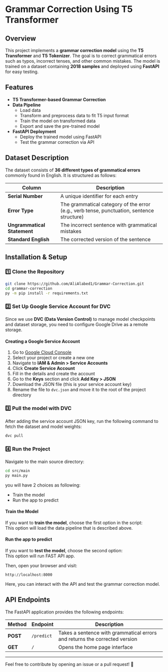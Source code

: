 # Grammar Correction Using T5 Transformer

## Overview

This project implements a **grammar correction model** using the **T5 Transformer** and **T5 Tokenizer**. The goal is to correct grammatical errors such as typos, incorrect tenses, and other common mistakes. The model is trained on a dataset containing **2018 samples** and deployed using **FastAPI** for easy testing.

## Features

- **T5 Transformer-based Grammar Correction**
- **Data Pipeline**
  - Load data
  - Transform and preprocess data to fit T5 input format
  - Train the model on transformed data
  - Export and save the pre-trained model
- **FastAPI Deployment**
  - Deploy the trained model using FastAPI
  - Test the grammar correction via API

## Dataset Description

The dataset consists of **36 different types of grammatical errors** commonly found in English. It is structured as follows:

| Column                      | Description                                                                               |
| --------------------------- | ----------------------------------------------------------------------------------------- |
| **Serial Number**           | A unique identifier for each entry                                                        |
| **Error Type**              | The grammatical category of the error (e.g., verb tense, punctuation, sentence structure) |
| **Ungrammatical Statement** | The incorrect sentence with grammatical mistakes                                          |
| **Standard English**        | The corrected version of the sentence                                                     |

## Installation & Setup

### **1️⃣ Clone the Repository**

```bash
git clone https://github.com/AliAlabed1/Grammar-Correction.git
cd grammar-correction
py -m pip install -r requirements.txt
```

### **2️⃣ Set Up Google Service Account for DVC**

Since we use **DVC (Data Version Control)** to manage model checkpoints and dataset storage, you need to configure Google Drive as a remote storage.

#### **Creating a Google Service Account**

1. Go to [Google Cloud Console](https://console.cloud.google.com/)
2. Select your project or create a new one
3. Navigate to **IAM & Admin > Service Accounts**
4. Click **Create Service Account**
5. Fill in the details and create the account
6. Go to the **Keys** section and click **Add Key > JSON**
7. Download the JSON file (this is your service account key)
8. Rename the file to `dvc.json` and move it to the root of the project directory

### **3️⃣ Pull the model with DVC**

After adding the service account JSON key, run the following command to fetch the dataset and model weights:

```bash
dvc pull
```

### **4️⃣ Run the Project**

Navigate to the main source directory:

```bash
cd src/main
py main.py
```

you will have 2 choices as following:
- Train the model   
- Run the app to predict  

#### **Train the Model**

If you want to **train the model**, choose the first option in the script:  
This option will load the data pipeline that is described above.  



#### **Run the app to predict**

If you want to **test the model**, choose the second option:  
This option will run FAST API app.  

  

Then, open your browser and visit:

```
http://localhost:8000
```

Here, you can interact with the API and test the grammar correction model.

## API Endpoints

The FastAPI application provides the following endpoints:

| Method   | Endpoint   | Description                                                                |
| -------- | ---------- | -------------------------------------------------------------------------- |
| **POST** | `/predict` | Takes a sentence with grammatical errors and returns the corrected version |
| **GET**  | `/`        | Opens the home page interface                                              |


---

Feel free to contribute by opening an issue or a pull request! 🚀

